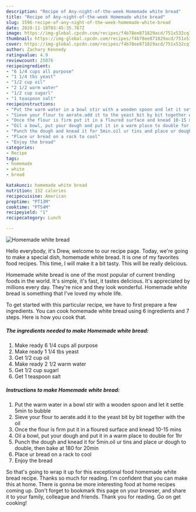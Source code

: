 ```yaml
---
description: "Recipe of Any-night-of-the-week Homemade white bread"
title: "Recipe of Any-night-of-the-week Homemade white bread"
slug: 1596-recipe-of-any-night-of-the-week-homemade-white-bread
date: 2020-11-18T03:45:35.767Z
image: https://img-global.cpcdn.com/recipes/f4b78ee871829acd/751x532cq70/homemade-white-bread-recipe-main-photo.jpg
thumbnail: https://img-global.cpcdn.com/recipes/f4b78ee871829acd/751x532cq70/homemade-white-bread-recipe-main-photo.jpg
cover: https://img-global.cpcdn.com/recipes/f4b78ee871829acd/751x532cq70/homemade-white-bread-recipe-main-photo.jpg
author: Zachary Kennedy
ratingvalue: 4.9
reviewcount: 25076
recipeingredient:
- "6 1/4 cups all purpose"
- "1 1/4 tbs yeast"
- "1/2 cup oil"
- "2 1/2 warm water"
- "1/2 cup sugarl"
- "1 teaspoon salt"
recipeinstructions:
- "Put the warm water in a bowl stir with a wooden spoon and let it settle 5min to bubble"
- "Sieve your flour to aerate.add it to the yeast bit by bit together with the oil"
- "Once the flour is firm put it in a floured surface and knead 10-15 mins"
- "Oil a bowl, put your dough and put it in a warm place to double for 1hr"
- "Punch the dough and knead it for 5min.oil ur tins and place ur dough to double, then bake at 180 for 20min"
- "Place ur bread on a rack to cool"
- "Enjoy the bread"
categories:
- Recipe
tags:
- homemade
- white
- bread

katakunci: homemade white bread 
nutrition: 152 calories
recipecuisine: American
preptime: "PT13M"
cooktime: "PT54M"
recipeyield: "1"
recipecategory: Lunch

---
```



![Homemade white bread](https://img-global.cpcdn.com/recipes/f4b78ee871829acd/751x532cq70/homemade-white-bread-recipe-main-photo.jpg)

Hello everybody, it's Drew, welcome to our recipe page. Today, we're going to make a special dish, homemade white bread. It is one of my favorites food recipes. This time, I will make it a bit tasty. This will be really delicious.

Homemade white bread is one of the most popular of current trending foods in the world. It's simple, it's fast, it tastes delicious. It's appreciated by millions every day. They're nice and they look wonderful. Homemade white bread is something that I've loved my whole life.




To get started with this particular recipe, we have to first prepare a few ingredients. You can cook homemade white bread using 6 ingredients and 7 steps. Here is how you cook that.

<!--inarticleads1-->

##### The ingredients needed to make Homemade white bread:

1. Make ready 6 1/4 cups all purpose
1. Make ready 1 1/4 tbs yeast
1. Get 1/2 cup oil
1. Make ready 2 1/2 warm water
1. Get 1/2 cup sugarl
1. Get 1 teaspoon salt




<!--inarticleads2-->

##### Instructions to make Homemade white bread:

1. Put the warm water in a bowl stir with a wooden spoon and let it settle 5min to bubble
1. Sieve your flour to aerate.add it to the yeast bit by bit together with the oil
1. Once the flour is firm put it in a floured surface and knead 10-15 mins
1. Oil a bowl, put your dough and put it in a warm place to double for 1hr
1. Punch the dough and knead it for 5min.oil ur tins and place ur dough to double, then bake at 180 for 20min
1. Place ur bread on a rack to cool
1. Enjoy the bread




So that's going to wrap it up for this exceptional food homemade white bread recipe. Thanks so much for reading. I'm confident that you can make this at home. There is gonna be more interesting food at home recipes coming up. Don't forget to bookmark this page on your browser, and share it to your family, colleague and friends. Thank you for reading. Go on get cooking!
